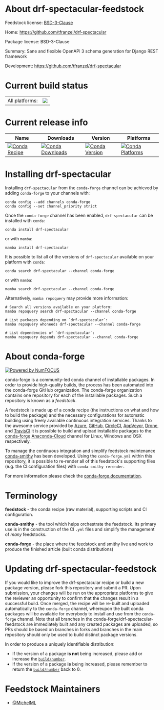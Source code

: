 About drf-spectacular-feedstock
===============================

Feedstock license: [BSD-3-Clause](https://github.com/conda-forge/drf-spectacular-feedstock/blob/main/LICENSE.txt)

Home: https://github.com/tfranzel/drf-spectacular

Package license: BSD-3-Clause

Summary: Sane and flexible OpenAPI 3 schema generation for Django REST framework

Development: https://github.com/tfranzel/drf-spectacular

Current build status
====================


<table><tr><td>All platforms:</td>
    <td>
      <a href="https://dev.azure.com/conda-forge/feedstock-builds/_build/latest?definitionId=13951&branchName=main">
        <img src="https://dev.azure.com/conda-forge/feedstock-builds/_apis/build/status/drf-spectacular-feedstock?branchName=main">
      </a>
    </td>
  </tr>
</table>

Current release info
====================

| Name | Downloads | Version | Platforms |
| --- | --- | --- | --- |
| [![Conda Recipe](https://img.shields.io/badge/recipe-drf--spectacular-green.svg)](https://anaconda.org/conda-forge/drf-spectacular) | [![Conda Downloads](https://img.shields.io/conda/dn/conda-forge/drf-spectacular.svg)](https://anaconda.org/conda-forge/drf-spectacular) | [![Conda Version](https://img.shields.io/conda/vn/conda-forge/drf-spectacular.svg)](https://anaconda.org/conda-forge/drf-spectacular) | [![Conda Platforms](https://img.shields.io/conda/pn/conda-forge/drf-spectacular.svg)](https://anaconda.org/conda-forge/drf-spectacular) |

Installing drf-spectacular
==========================

Installing `drf-spectacular` from the `conda-forge` channel can be achieved by adding `conda-forge` to your channels with:

```
conda config --add channels conda-forge
conda config --set channel_priority strict
```

Once the `conda-forge` channel has been enabled, `drf-spectacular` can be installed with `conda`:

```
conda install drf-spectacular
```

or with `mamba`:

```
mamba install drf-spectacular
```

It is possible to list all of the versions of `drf-spectacular` available on your platform with `conda`:

```
conda search drf-spectacular --channel conda-forge
```

or with `mamba`:

```
mamba search drf-spectacular --channel conda-forge
```

Alternatively, `mamba repoquery` may provide more information:

```
# Search all versions available on your platform:
mamba repoquery search drf-spectacular --channel conda-forge

# List packages depending on `drf-spectacular`:
mamba repoquery whoneeds drf-spectacular --channel conda-forge

# List dependencies of `drf-spectacular`:
mamba repoquery depends drf-spectacular --channel conda-forge
```


About conda-forge
=================

[![Powered by
NumFOCUS](https://img.shields.io/badge/powered%20by-NumFOCUS-orange.svg?style=flat&colorA=E1523D&colorB=007D8A)](https://numfocus.org)

conda-forge is a community-led conda channel of installable packages.
In order to provide high-quality builds, the process has been automated into the
conda-forge GitHub organization. The conda-forge organization contains one repository
for each of the installable packages. Such a repository is known as a *feedstock*.

A feedstock is made up of a conda recipe (the instructions on what and how to build
the package) and the necessary configurations for automatic building using freely
available continuous integration services. Thanks to the awesome service provided by
[Azure](https://azure.microsoft.com/en-us/services/devops/), [GitHub](https://github.com/),
[CircleCI](https://circleci.com/), [AppVeyor](https://www.appveyor.com/),
[Drone](https://cloud.drone.io/welcome), and [TravisCI](https://travis-ci.com/)
it is possible to build and upload installable packages to the
[conda-forge](https://anaconda.org/conda-forge) [Anaconda-Cloud](https://anaconda.org/)
channel for Linux, Windows and OSX respectively.

To manage the continuous integration and simplify feedstock maintenance
[conda-smithy](https://github.com/conda-forge/conda-smithy) has been developed.
Using the ``conda-forge.yml`` within this repository, it is possible to re-render all of
this feedstock's supporting files (e.g. the CI configuration files) with ``conda smithy rerender``.

For more information please check the [conda-forge documentation](https://conda-forge.org/docs/).

Terminology
===========

**feedstock** - the conda recipe (raw material), supporting scripts and CI configuration.

**conda-smithy** - the tool which helps orchestrate the feedstock.
                   Its primary use is in the construction of the CI ``.yml`` files
                   and simplify the management of *many* feedstocks.

**conda-forge** - the place where the feedstock and smithy live and work to
                  produce the finished article (built conda distributions)


Updating drf-spectacular-feedstock
==================================

If you would like to improve the drf-spectacular recipe or build a new
package version, please fork this repository and submit a PR. Upon submission,
your changes will be run on the appropriate platforms to give the reviewer an
opportunity to confirm that the changes result in a successful build. Once
merged, the recipe will be re-built and uploaded automatically to the
`conda-forge` channel, whereupon the built conda packages will be available for
everybody to install and use from the `conda-forge` channel.
Note that all branches in the conda-forge/drf-spectacular-feedstock are
immediately built and any created packages are uploaded, so PRs should be based
on branches in forks and branches in the main repository should only be used to
build distinct package versions.

In order to produce a uniquely identifiable distribution:
 * If the version of a package **is not** being increased, please add or increase
   the [``build/number``](https://docs.conda.io/projects/conda-build/en/latest/resources/define-metadata.html#build-number-and-string).
 * If the version of a package **is** being increased, please remember to return
   the [``build/number``](https://docs.conda.io/projects/conda-build/en/latest/resources/define-metadata.html#build-number-and-string)
   back to 0.

Feedstock Maintainers
=====================

* [@MichelML](https://github.com/MichelML/)

